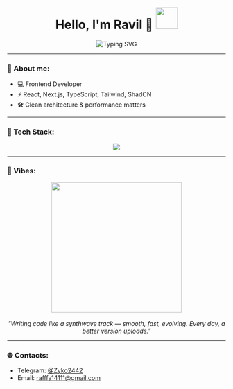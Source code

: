 <h1 align="center">
  Hello, I'm Ravil 👾
  <img src="https://i.pinimg.com/originals/f5/f2/74/f5f27448c036af645c27467c789ad759.gif" width="50px">
</h1>

<p align="center">
  <img src="https://readme-typing-svg.herokuapp.com?font=Fira+Code&size=24&pause=1000&color=00F7FF&center=true&vCenter=true&width=500&lines=Frontend+Engineer;React+%7C+Next.js+%7C+TypeScript;Clean+Code+%7C+High+Performance+%7C+Cyberpunk+Style" alt="Typing SVG" />
</p>

---

### 🧬 About me:

- 💻 Frontend Developer  
- ⚡ React, Next.js, TypeScript, Tailwind, ShadCN  
- 🛠 Clean architecture & performance matters  

---

### 🧰 Tech Stack:

<p align="center">
  <img src="https://skillicons.dev/icons?i=html,css,js,ts,react,nextjs,tailwind,git,linux" /><br>
</p>

---

### 🌌 Vibes:

<p align="center">
  <img src="https://media4.giphy.com/media/v1.Y2lkPTc5MGI3NjExNjh0amtvY2w5cnplM3hicWR4dHIxbmw3MHkxcnQyYjJuamxmMmFhMCZlcD12MV9pbnRlcm5hbF9naWZfYnlfaWQmY3Q9Zw/1fnu914Z79qQpVi2xZ/giphy.gif" width="300px" /><br><br>
  <em>"Writing code like a synthwave track — smooth, fast, evolving. Every day, a better version uploads."</em>
</p>

---

### 🌐 Contacts:

- Telegram: [@Zyko2442](https://t.me/yoo003)  
- Email: rafffa14111@gmail.com
